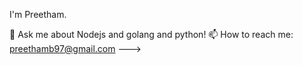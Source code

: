  I'm Preetham.

💬 Ask me about Nodejs and golang and python!
📫 How to reach me: preethamb97@gmail.com
--->
